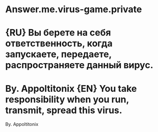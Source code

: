 # Answer.me.virus-game.private
{RU}
Вы берете на себя ответственность, 
когда запускаете, передаете, распространяете данный вирус. 
========
By. Appoltitonix
{EN}
You take responsibility
when you run, transmit, spread this virus.
========
By. Appoltitonix
